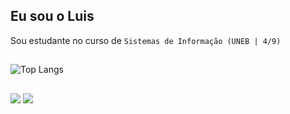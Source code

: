 ##   Eu sou o Luis 
Sou estudante no curso de `Sistemas de Informação (UNEB | 4/9)`

##

![Top Langs](https://github-readme-stats.vercel.app/api/top-langs/?username=Luisjackson&layout=compact&theme=dracula)

##
<div> 
  <a href = "mailto:junior-g-g@hotmail.com"><img src="https://img.shields.io/badge/-Gmail-%23333?style=for-the-badge&logo=gmail&logoColor=white" target="_blank"></a>
  <a href="www.linkedin.com/in/luis-jackson-ba6268216" target="_blank"><img src="https://img.shields.io/badge/-LinkedIn-%230077B5?style=for-the-badge&logo=linkedin&logoColor=white" target="_blank"></a> 
</div>
